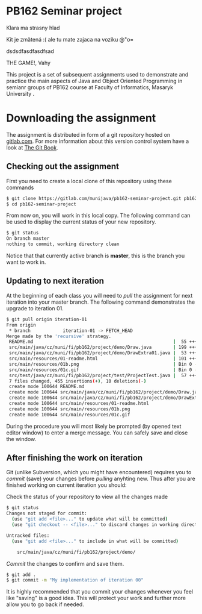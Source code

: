 PB162 Seminar project
=====================


Klara ma strasny hlad

Kit je zmätená :(
ale tu mate zajaca na voziku @"o=



dsdsdfasdfasdfsad


THE GAME!, Vahy

This project is
 a set of subsequent assignments used to demonstrate and practice the main aspects of Java and Object Oriented Programming in semianr
  groups of PB162 course at Faculty of Informatics, Masaryk University .


Downloading the assignment
==========================

The assignment is distributed in form of a git repository hosted on [gitlab.com](https://gitlab.com). For more information about this version control system have a look at [The Git Book](https://git-scm.com/book/en/v2).

## Checking out the assignment

First you need to create a local clone of this repository using these commands

```bash
$ git clone https://gitlab.com/munijava/pb162-seminar-project.git pb162-seminar-project
$ cd pb162-seminar-project
```

From now on, you will work in this local copy. The following command can be used to display the current status of your new repository.
```bash
$ git status
On branch master
nothing to commit, working directory clean
```
Notice that that currently active branch is **master**, this is the branch you want to work in.

## Updating to next iteration
At the beginning of each class you will need to *pull* the assignment for next iteration into your master branch. The following command demonstrates the upgrade to iteration 01.

```bash
$ git pull origin iteration-01
From origin
 * branch            iteration-01 -> FETCH_HEAD
Merge made by the 'recursive' strategy.
 README.md                                                    |  55 ++++++++++
 src/main/java/cz/muni/fi/pb162/project/demo/Draw.java        | 199 ++++++++++++++++++++++++++++++++++
 src/main/java/cz/muni/fi/pb162/project/demo/DrawExtra01.java |  53 +++++++++
 src/main/resources/01-readme.html                            | 101 +++++++++++++++++
 src/main/resources/01b.png                                   | Bin 0 -> 2933 bytes
 src/main/resources/01c.gif                                   | Bin 0 -> 598 bytes
 src/test/java/cz/muni/fi/pb162/project/test/ProjectTest.java |  57 ++++++++--
 7 files changed, 455 insertions(+), 10 deletions(-)
 create mode 100644 README.md
 create mode 100644 src/main/java/cz/muni/fi/pb162/project/demo/Draw.java
 create mode 100644 src/main/java/cz/muni/fi/pb162/project/demo/DrawExtra01.java
 create mode 100644 src/main/resources/01-readme.html
 create mode 100644 src/main/resources/01b.png
 create mode 100644 src/main/resources/01c.gif
```

During the procedure you will most likely be prompted (by opened text editor window) to enter a merge message. You can safely save and close the window.

## After finishing the work on iteration

Git (unlike Subversion, which you might have encountered) requires you to *commit* (save) your changes before *pulling* anyhting new. Thus after you are finished working on current iteration you should:

Check the status of your repository to view all the changes made

```bash
$ git status
Changes not staged for commit:
  (use "git add <file>..." to update what will be committed)
  (use "git checkout -- <file>..." to discard changes in working directory)

Untracked files:
  (use "git add <file>..." to include in what will be committed)

    src/main/java/cz/muni/fi/pb162/project/demo/
```

*Commit* the changes to confirm and save them.

```bash
$ git add .
$ git commit -m "My implementation of iteration 00"
```

It is highly recommended that you commit your changes whenever you feel like "saving" is a good idea. This will protect your work and further more allow you to go back if needed.
